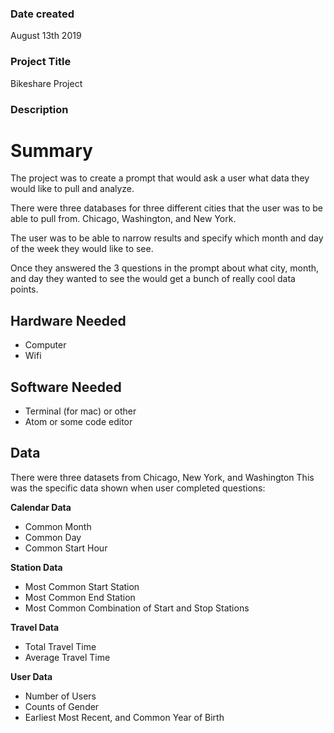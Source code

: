 ### Date created
August 13th 2019

### Project Title
Bikeshare Project

### Description
# **Summary**
The project was to create a prompt that would ask a user what data they would like to pull and analyze.

There were three databases for three different cities that the user was to be able to pull from. Chicago, Washington, and New York.

The user was to be able to narrow results and specify which month and day of the week they would like to see.

Once they answered the 3 questions in the prompt about what city, month, and day they wanted to see the would get a bunch of really cool data points.

## **Hardware Needed**
- Computer
- Wifi

## **Software Needed**
* Terminal (for mac) or other
* Atom or some code editor


## **Data**
There were three datasets from Chicago, New York, and Washington
This was the specific data shown when user completed questions:


**Calendar Data**
* Common Month
* Common Day
* Common Start Hour

**Station Data**
* Most Common Start Station
* Most Common End Station
* Most Common Combination of Start and Stop Stations

**Travel Data**
* Total Travel Time
* Average Travel Time

**User Data**
* Number of Users
* Counts of Gender
* Earliest Most Recent, and Common Year of Birth
